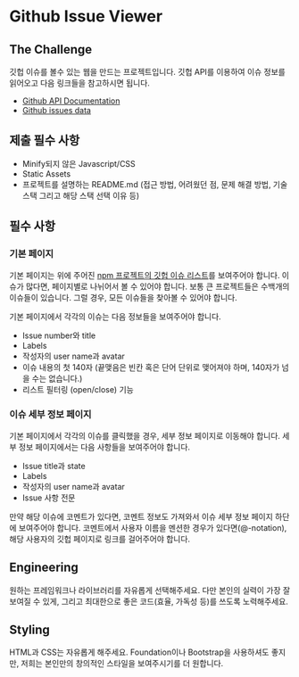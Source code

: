 # Github Issue Viewer

## The Challenge

깃헙 이슈를 볼수 있는 웹을 만드는 프로젝트입니다.
깃헙 API를 이용하여 이슈 정보를 읽어오고 다음 링크들을 참고하시면 됩니다.

- [Github API Documentation](http://developer.github.com/v3/issues/)
- [Github issues data](https://api.github.com/repos/npm/npm/issues)

## 제출 필수 사항

- Minify되지 않은 Javascript/CSS
- Static Assets
- 프로젝트를 설명하는 README.md (접근 방법, 어려웠던 점, 문제 해결 방법, 기술 스택 그리고 해당 스택 선택 이유 등)
  
## 필수 사항

### 기본 페이지

기본 페이지는 위에 주어진 [npm 프로젝트의 깃헙 이슈 리스트](https://api.github.com/repos/npm/npm/issues)를 보여주어야 합니다. 이슈가 많다면, 페이지별로 나뉘어서 볼 수 있어야 합니다. 보통 큰 프로젝트들은 수백개의 이슈들이 있습니다. 그럴 경우, 모든 이슈들을 찾아볼 수 있어야 합니다.

기본 페이지에서 각각의 이슈는 다음 정보들을 보여주어야 합니다.
- Issue number와 title
- Labels
- 작성자의 user name과 avatar
- 이슈 내용의 첫 140자 (끝맺음은 빈칸 혹은 단어 단위로 맺어져야 하며, 140자가 넘을 수는 없습니다.)
- 리스트 필터링 (open/close) 기능

### 이슈 세부 정보 페이지

기본 페이지에서 각각의 이슈를 클릭했을 경우, 세부 정보 페이지로 이동해야 합니다. 세부 정보 페이지에서는 다음 사항들을 보여주어야 합니다.

- Issue title과 state
- Labels
- 작성자의 user name과 avatar
- Issue 사항 전문

만약 해당 이슈에 코멘트가 있다면, 코멘트 정보도 가져와서 이슈 세부 정보 페이지 하단에 보여주어야 합니다.
코멘트에서 사용자 이름을 멘션한 경우가 있다면(@-notation), 해당 사용자의 깃헙 페이지로 링크를 걸어주어야 합니다.

## Engineering

원하는 프레임워크나 라이브러리를 자유롭게 선택해주세요. 다만 본인의 실력이 가장 잘 보여질 수 있게, 그리고 최대한으로 좋은 코드(효율, 가독성 등)를 쓰도록 노력해주세요.

## Styling

HTML과 CSS는 자유롭게 해주세요. Foundation이나 Bootstrap을 사용하셔도 좋지만, 저희는 본인만의 창의적인 스타일을 보여주시기를 더 원합니다.
